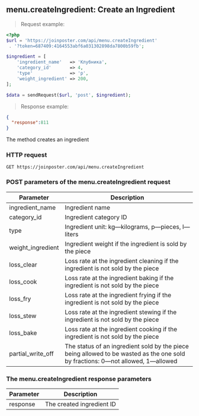 ## menu.createIngredient: Create an Ingredient

> Request example:

```php
<?php
$url = 'https://joinposter.com/api/menu.createIngredient'
 . '?token=687409:4164553abf6a031302898da7800b59fb';

$ingredient = [
    'ingredient_name'   => 'Клубника',
    'category_id'       => 4,
    'type'              => 'p',
    'weight_ingredient' => 200,
];

$data = sendRequest($url, 'post', $ingredient);
```

> Response example:

```json
{  
  "response":811
}
```

The method creates an ingredient

### HTTP request

`GET https://joinposter.com/api/menu.createIngredient`

### POST parameters of the menu.createIngredient request

Parameter | Description
--------- | -----------
ingredient_name | Ingredient name
category_id | Ingredient category ID
type | Ingredient unit: kg—kilograms, p—pieces, l—liters
weight_ingredient | Ingredient weight if the ingredient is sold by the piece
loss_clear | Loss rate at the ingredient cleaning if the ingredient is not sold by the piece
loss_cook | Loss rate at the ingredient baking if the ingredient is not sold by the piece
loss_fry | Loss rate at the ingredient frying if the ingredient is not sold by the piece
loss_stew | Loss rate at the ingredient stewing if the ingredient is not sold by the piece
loss_bake | Loss rate at the ingredient cooking if the ingredient is not sold by the piece
partial_write_off | The status of an ingredient sold by the piece being allowed to be wasted as the one sold by fractions: 0—not allowed, 1—allowed

### The menu.createIngredient response parameters

Parameter | Description
--------- | -----------
response | The created ingredient ID

